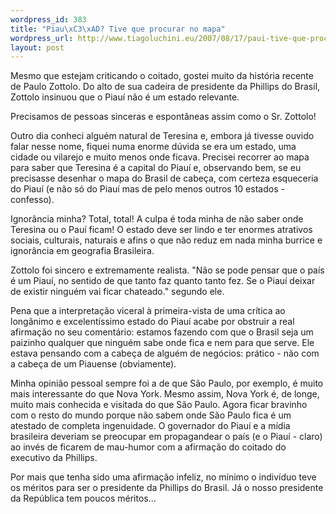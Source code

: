 ```yaml
--- 
wordpress_id: 383
title: "Piau\xC3\xAD? Tive que procurar no mapa"
wordpress_url: http://www.tiagoluchini.eu/2007/08/17/paui-tive-que-procurar-no-mapa/
layout: post
---
```

Mesmo que estejam criticando o coitado, gostei muito da história recente de Paulo Zottolo. Do alto de sua cadeira de presidente da Phillips do Brasil, Zottolo insinuou que o Piauí não é um estado relevante.

Precisamos de pessoas sinceras e espontâneas assim como o Sr. Zottolo!

Outro dia conheci alguém natural de Teresina e, embora já tivesse ouvido falar nesse nome, fiquei numa enorme dúvida se era um estado, uma cidade ou vilarejo e muito menos onde ficava. Precisei recorrer ao mapa para saber que Teresina é a capital do Piauí e, observando bem, se eu precisasse desenhar o mapa do Brasil de cabeça, com certeza esqueceria do Piauí (e não só do Piauí mas de pelo menos outros 10 estados - confesso).

Ignorância minha? Total, total! A culpa é toda minha de não saber onde Teresina ou o Pauí ficam! O estado deve ser lindo e ter enormes atrativos sociais, culturais, naturais e afins o que não reduz em nada minha burrice e ignorância em geografia Brasileira.

Zottolo foi sincero e extremamente realista. "Não se pode pensar que o país é um Piauí, no sentido de que tanto faz quanto tanto fez. Se o Piauí deixar de existir ninguém vai ficar chateado." segundo ele.

Pena que a interpretação viceral à primeira-vista de uma crítica ao longânimo e excelentíssimo estado do Piauí acabe por obstruir a real afirmação no seu comentário: estamos fazendo com que o Brasil seja um paizinho qualquer que ninguém sabe onde fica e nem para que serve. Ele estava pensando com a cabeça de alguém de negócios: prático - não com a cabeça de um Piauense (obviamente).

Minha opinião pessoal sempre foi a de que São Paulo, por exemplo, é muito mais interessante do que Nova York. Mesmo assim, Nova York é, de longe, muito mais conhecida e visitada do que São Paulo. Agora ficar bravinho com o resto do mundo porque não sabem onde São Paulo fica é um atestado de completa ingenuidade. O governador do Piauí e a mídia brasileira deveriam se preocupar em propagandear o país (e o Piauí - claro) ao invés de ficarem de mau-humor com a afirmação do coitado do executivo da Phillips.

Por mais que tenha sido uma afirmação infeliz, no mínimo o indivíduo teve os méritos para ser o presidente da Phillips do Brasil. Já o nosso presidente da República tem poucos méritos...
